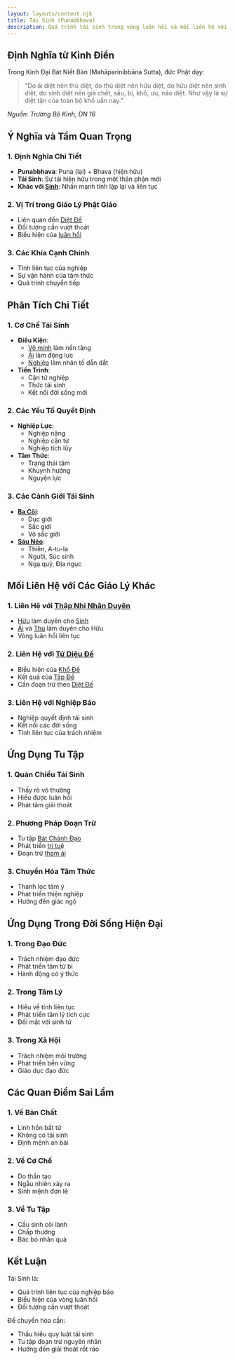 ```yaml
---
layout: layouts/content.njk
title: Tái Sinh (Punabbhava)
description: Quá trình tái sinh trong vòng luân hồi và mối liên hệ với giáo lý giải thoát
---
```


## Định Nghĩa từ Kinh Điển

Trong Kinh Đại Bát Niết Bàn (Mahāparinibbāna Sutta), đức Phật dạy:

> "Do ái diệt nên thủ diệt, do thủ diệt nên hữu diệt, do hữu diệt nên sinh diệt, do sinh diệt nên già chết, sầu, bi, khổ, ưu, não diệt. Như vậy là sự diệt tận của toàn bộ khổ uẩn này."

*Nguồn: Trường Bộ Kinh, DN 16*

## Ý Nghĩa và Tầm Quan Trọng

### 1. Định Nghĩa Chi Tiết
- **Punabbhava**: Puna (lại) + Bhava (hiện hữu)
- **Tái Sinh**: Sự tái hiện hữu trong một thân phận mới
- **Khác với [Sinh](/content/sinh/)**: Nhấn mạnh tính lặp lại và liên tục

### 2. Vị Trí trong Giáo Lý Phật Giáo
- Liên quan đến [Diệt Đế](/content/diet-de/)
- Đối tượng cần vượt thoát
- Biểu hiện của [luân hồi](/content/sau-neo-luan-hoi/)

### 3. Các Khía Cạnh Chính
- Tính liên tục của nghiệp
- Sự vận hành của tâm thức
- Quá trình chuyển tiếp

## Phân Tích Chi Tiết

### 1. Cơ Chế Tái Sinh
- **Điều Kiện**:
  - [Vô minh](/content/vo-minh/) làm nền tảng
  - [Ái](/content/ai/) làm động lực
  - [Nghiệp](/content/nghiep/) làm nhân tố dẫn dắt
- **Tiến Trình**:
  - Cận tử nghiệp
  - Thức tái sinh
  - Kết nối đời sống mới

### 2. Các Yếu Tố Quyết Định
- **Nghiệp Lực**:
  - Nghiệp nặng
  - Nghiệp cận tử
  - Nghiệp tích lũy
- **Tâm Thức**:
  - Trạng thái tâm
  - Khuynh hướng
  - Nguyện lực

### 3. Các Cảnh Giới Tái Sinh
- **[Ba Cõi](/content/ba-coi/)**:
  - Dục giới
  - Sắc giới
  - Vô sắc giới
- **[Sáu Nẻo](/content/sau-neo-luan-hoi/)**:
  - Thiên, A-tu-la
  - Người, Súc sinh
  - Ngạ quỷ, Địa ngục

## Mối Liên Hệ với Các Giáo Lý Khác

### 1. Liên Hệ với [Thập Nhị Nhân Duyên](/content/thap-nhi-nhan-duyen/)
- [Hữu](/content/huu/) làm duyên cho [Sinh](/content/sinh/)
- [Ái](/content/ai/) và [Thủ](/content/thu/) làm duyên cho Hữu
- Vòng luân hồi liên tục

### 2. Liên Hệ với [Tứ Diệu Đế](/content/tu-dieu-de/)
- Biểu hiện của [Khổ Đế](/content/kho-de/)
- Kết quả của [Tập Đế](/content/tap-de/)
- Cần đoạn trừ theo [Diệt Đế](/content/diet-de/)

### 3. Liên Hệ với Nghiệp Báo
- Nghiệp quyết định tái sinh
- Kết nối các đời sống
- Tính liên tục của trách nhiệm

## Ứng Dụng Tu Tập

### 1. Quán Chiếu Tái Sinh
- Thấy rõ vô thường
- Hiểu được luân hồi
- Phát tâm giải thoát

### 2. Phương Pháp Đoạn Trừ
- Tu tập [Bát Chánh Đạo](/content/bat-chanh-dao/)
- Phát triển [trí tuệ](/content/tue-hoc/)
- Đoạn trừ [tham ái](/content/ai/)

### 3. Chuyển Hóa Tâm Thức
- Thanh lọc tâm ý
- Phát triển thiện nghiệp
- Hướng đến giác ngộ

## Ứng Dụng Trong Đời Sống Hiện Đại

### 1. Trong Đạo Đức
- Trách nhiệm đạo đức
- Phát triển tâm từ bi
- Hành động có ý thức

### 2. Trong Tâm Lý
- Hiểu về tính liên tục
- Phát triển tâm lý tích cực
- Đối mặt với sinh tử

### 3. Trong Xã Hội
- Trách nhiệm môi trường
- Phát triển bền vững
- Giáo dục đạo đức

## Các Quan Điểm Sai Lầm

### 1. Về Bản Chất
- Linh hồn bất tử
- Không có tái sinh
- Định mệnh an bài

### 2. Về Cơ Chế
- Do thần tạo
- Ngẫu nhiên xảy ra
- Sinh mệnh đơn lẻ

### 3. Về Tu Tập
- Cầu sinh cõi lành
- Chấp thường
- Bác bỏ nhân quả

## Kết Luận

Tái Sinh là:
- Quá trình liên tục của nghiệp báo
- Biểu hiện của vòng luân hồi
- Đối tượng cần vượt thoát

Để chuyển hóa cần:
- Thấu hiểu quy luật tái sinh
- Tu tập đoạn trừ nguyên nhân
- Hướng đến giải thoát rốt ráo
